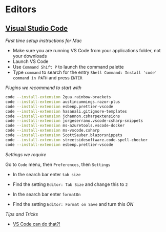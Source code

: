 # Editors

## [Visual Studio Code](https://code.visualstudio.com)

_First time setup instructions for Mac_

- Make sure you are running VS Code from your applications folder, not your downloads
- Launch VS Code
- Use `Command Shift P` to launch the command palette
- Type `command` to search for the entry `Shell Command: Install 'code' command in PATH` and press `ENTER`

_Plugins we recommend to start with_

```sh
code --install-extension 2gua.rainbow-brackets
code --install-extension austincummings.razor-plus
code --install-extension esbenp.prettier-vscode
code --install-extension hasanali.gitignore-templates
code --install-extension jchannon.csharpextensions
code --install-extension jorgeserrano.vscode-csharp-snippets
code --install-extension ms-azuretools.vscode-docker
code --install-extension ms-vscode.csharp
code --install-extension ScottSauber.blazorsnippets
code --install-extension streetsidesoftware.code-spell-checker
code --install-extension esbenp.prettier-vscode
```

_Settings we require_

Go to `Code` menu, then `Preferences`, then `Settings`

- In the search bar enter `tab size`
- Find the setting `Editor: Tab Size` and change this to `2`

- In the search bar enter `formatOn`
- Find the setting `Editor: Format on Save` and turn this _ON_

_Tips and Tricks_

- [VS Code can do that?!](https://vscodecandothat.com)

